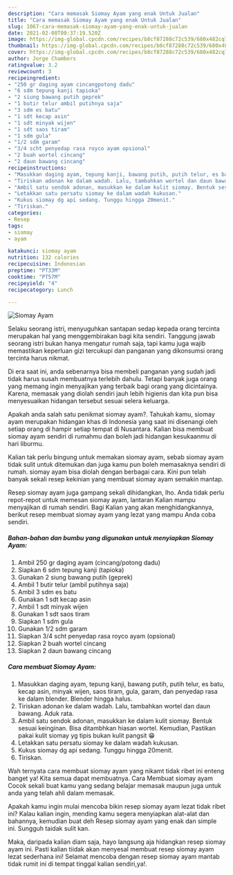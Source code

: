 ```yaml
---
description: "Cara memasak Siomay Ayam yang enak Untuk Jualan"
title: "Cara memasak Siomay Ayam yang enak Untuk Jualan"
slug: 1067-cara-memasak-siomay-ayam-yang-enak-untuk-jualan
date: 2021-02-08T00:37:19.520Z
image: https://img-global.cpcdn.com/recipes/b8cf87288c72c539/680x482cq70/siomay-ayam-foto-resep-utama.jpg
thumbnail: https://img-global.cpcdn.com/recipes/b8cf87288c72c539/680x482cq70/siomay-ayam-foto-resep-utama.jpg
cover: https://img-global.cpcdn.com/recipes/b8cf87288c72c539/680x482cq70/siomay-ayam-foto-resep-utama.jpg
author: Jorge Chambers
ratingvalue: 3.2
reviewcount: 3
recipeingredient:
- "250 gr daging ayam cincangpotong dadu"
- "6 sdm tepung kanji tapioka"
- "2 siung bawang putih geprek"
- "1 butir telur ambil putihnya saja"
- "3 sdm es batu"
- "1 sdt kecap asin"
- "1 sdt minyak wijen"
- "1 sdt saos tiram"
- "1 sdm gula"
- "1/2 sdm garam"
- "3/4 scht penyedap rasa royco ayam opsional"
- "2 buah wortel cincang"
- "2 daun bawang cincang"
recipeinstructions:
- "Masukkan daging ayam, tepung kanji, bawang putih, putih telur, es batu, kecap asin, minyak wijen, saos tiram, gula, garam, dan penyedap rasa ke dalam blender. Blender hingga halus."
- "Tiriskan adonan ke dalam wadah. Lalu, tambahkan wortel dan daun bawang. Aduk rata."
- "Ambil satu sendok adonan, masukkan ke dalam kulit siomay. Bentuk sesuai keinginan. Bisa ditambhkan hiasan wortel. Kemudian, Pastikan pakai kulit siomay yg tipis bukan kulit pangsit 😁"
- "Letakkan satu persatu siomay ke dalam wadah kukusan."
- "Kukus siomay dg api sedang. Tunggu hingga 20menit."
- "Tiriskan."
categories:
- Resep
tags:
- siomay
- ayam

katakunci: siomay ayam 
nutrition: 132 calories
recipecuisine: Indonesian
preptime: "PT33M"
cooktime: "PT57M"
recipeyield: "4"
recipecategory: Lunch

---
```



![Siomay Ayam](https://img-global.cpcdn.com/recipes/b8cf87288c72c539/680x482cq70/siomay-ayam-foto-resep-utama.jpg)

Selaku seorang istri, menyuguhkan santapan sedap kepada orang tercinta merupakan hal yang menggembirakan bagi kita sendiri. Tanggung jawab seorang istri bukan hanya mengatur rumah saja, tapi kamu juga wajib memastikan keperluan gizi tercukupi dan panganan yang dikonsumsi orang tercinta harus nikmat.

Di era  saat ini, anda sebenarnya bisa membeli panganan yang sudah jadi tidak harus susah membuatnya terlebih dahulu. Tetapi banyak juga orang yang memang ingin menyajikan yang terbaik bagi orang yang dicintainya. Karena, memasak yang diolah sendiri jauh lebih higienis dan kita pun bisa menyesuaikan hidangan tersebut sesuai selera keluarga. 



Apakah anda salah satu penikmat siomay ayam?. Tahukah kamu, siomay ayam merupakan hidangan khas di Indonesia yang saat ini disenangi oleh setiap orang di hampir setiap tempat di Nusantara. Kalian bisa membuat siomay ayam sendiri di rumahmu dan boleh jadi hidangan kesukaanmu di hari liburmu.

Kalian tak perlu bingung untuk memakan siomay ayam, sebab siomay ayam tidak sulit untuk ditemukan dan juga kamu pun boleh memasaknya sendiri di rumah. siomay ayam bisa diolah dengan berbagai cara. Kini pun telah banyak sekali resep kekinian yang membuat siomay ayam semakin mantap.

Resep siomay ayam juga gampang sekali dihidangkan, lho. Anda tidak perlu repot-repot untuk memesan siomay ayam, lantaran Kalian mampu menyajikan di rumah sendiri. Bagi Kalian yang akan menghidangkannya, berikut resep membuat siomay ayam yang lezat yang mampu Anda coba sendiri.

<!--inarticleads1-->

##### Bahan-bahan dan bumbu yang digunakan untuk menyiapkan Siomay Ayam:

1. Ambil 250 gr daging ayam (cincang/potong dadu)
1. Siapkan 6 sdm tepung kanji (tapioka)
1. Gunakan 2 siung bawang putih (geprek)
1. Ambil 1 butir telur (ambil putihnya saja)
1. Ambil 3 sdm es batu
1. Gunakan 1 sdt kecap asin
1. Ambil 1 sdt minyak wijen
1. Gunakan 1 sdt saos tiram
1. Siapkan 1 sdm gula
1. Gunakan 1/2 sdm garam
1. Siapkan 3/4 scht penyedap rasa royco ayam (opsional)
1. Siapkan 2 buah wortel cincang
1. Siapkan 2 daun bawang cincang




<!--inarticleads2-->

##### Cara membuat Siomay Ayam:

1. Masukkan daging ayam, tepung kanji, bawang putih, putih telur, es batu, kecap asin, minyak wijen, saos tiram, gula, garam, dan penyedap rasa ke dalam blender. Blender hingga halus.
1. Tiriskan adonan ke dalam wadah. Lalu, tambahkan wortel dan daun bawang. Aduk rata.
1. Ambil satu sendok adonan, masukkan ke dalam kulit siomay. Bentuk sesuai keinginan. Bisa ditambhkan hiasan wortel. Kemudian, Pastikan pakai kulit siomay yg tipis bukan kulit pangsit 😁
1. Letakkan satu persatu siomay ke dalam wadah kukusan.
1. Kukus siomay dg api sedang. Tunggu hingga 20menit.
1. Tiriskan.




Wah ternyata cara membuat siomay ayam yang nikamt tidak ribet ini enteng banget ya! Kita semua dapat membuatnya. Cara Membuat siomay ayam Cocok sekali buat kamu yang sedang belajar memasak maupun juga untuk anda yang telah ahli dalam memasak.

Apakah kamu ingin mulai mencoba bikin resep siomay ayam lezat tidak ribet ini? Kalau kalian ingin, mending kamu segera menyiapkan alat-alat dan bahannya, kemudian buat deh Resep siomay ayam yang enak dan simple ini. Sungguh taidak sulit kan. 

Maka, daripada kalian diam saja, hayo langsung aja hidangkan resep siomay ayam ini. Pasti kalian tiidak akan menyesal membuat resep siomay ayam lezat sederhana ini! Selamat mencoba dengan resep siomay ayam mantab tidak rumit ini di tempat tinggal kalian sendiri,ya!.

